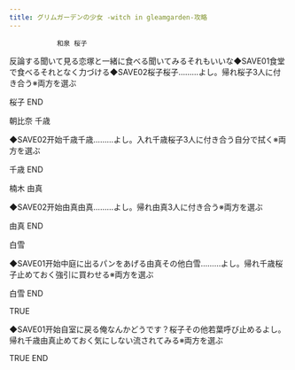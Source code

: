 ```yaml
---
title: グリムガーデンの少女 -witch in gleamgarden-攻略
---
```


                和泉 桜子

反論する聞いて見る恋塚と一緒に食べる聞いてみるそれもいいな◆SAVE01食堂で食べるそれとなく力づける◆SAVE02桜子桜子………よし。帰れ桜子3人に付き合う※両方を選ぶ

桜子 END

朝比奈 千歳

◆SAVE02开始千歳千歳………よし。入れ千歳桜子3人に付き合う自分で拭く※両方を選ぶ

千歳 END

楠木 由真

◆SAVE02开始由真由真………よし。帰れ由真3人に付き合う※両方を選ぶ

由真 END

白雪

◆SAVE01开始中庭に出るパンをあげる由真その他白雪………よし。帰れ千歳桜子止めておく強引に買わせる※両方を選ぶ

白雪 END

TRUE

◆SAVE01开始自室に戻る俺なんかどうです？桜子その他若葉呼び止めるよし。帰れ千歳由真止めておく気にしない流されてみる※両方を選ぶ

TRUE END
              
